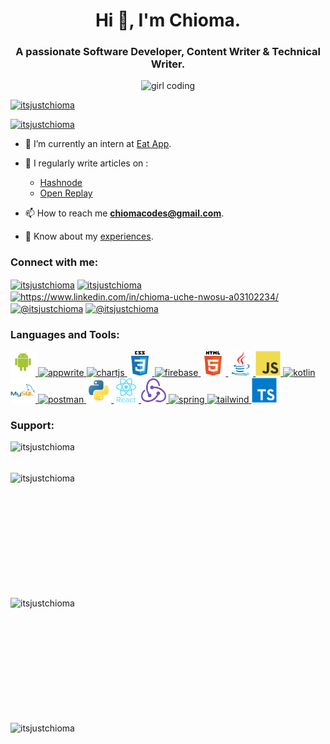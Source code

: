 <h1 align="center">Hi 👋, I'm Chioma.</h1>
<h3 align="center">A passionate Software Developer, Content Writer & Technical Writer.</h3>
<center><img src="https://i.pinimg.com/originals/e1/85/18/e18518c6d24257c6fb02e3c95a862d85.gif" alt="girl coding"  width="1000" height="400"/></center>


<p align="left"> <a href="https://github.com/ryo-ma/github-profile-trophy"><img src="https://github-profile-trophy.vercel.app/?username=itsjustchioma" alt="itsjustchioma" /></a> </p>

<p align="left"> <a href="https://twitter.com/itsjustchioma" target="blank"><img src="https://img.shields.io/twitter/follow/itsjustchioma?logo=twitter&style=for-the-badge" alt="itsjustchioma" /></a> </p>

- 🔭 I’m currently an intern at [Eat App](https://eatapp.co/).

- 📝 I regularly write articles on :
  * [Hashnode](https://itsjustchioma.hashnode.dev/) 
  * [Open Replay](https://blog.openreplay.com/authors/chioma-uche-nwosu/)

- 📫 How to reach me **chiomacodes@gmail.com**.

- 📄 Know about my [experiences](https://docs.google.com/document/d/14glYFxjcmmOm7v8TMgga-MKYnr-ou5eRtftqoC0N95k/edit#).

<h3 align="left">Connect with me:</h3>
<p align="left">
<a href="https://dev.to/itsjustchioma" target="blank"><img align="center" src="https://raw.githubusercontent.com/rahuldkjain/github-profile-readme-generator/master/src/images/icons/Social/devto.svg" alt="itsjustchioma" height="30" width="40" /></a>
<a href="https://twitter.com/itsjustchioma" target="blank"><img align="center" src="https://raw.githubusercontent.com/rahuldkjain/github-profile-readme-generator/master/src/images/icons/Social/twitter.svg" alt="itsjustchioma" height="30" width="40" /></a>
<a href="https://linkedin.com/in/https://www.linkedin.com/in/chioma-uche-nwosu-a03102234/" target="blank"><img align="center" src="https://raw.githubusercontent.com/rahuldkjain/github-profile-readme-generator/master/src/images/icons/Social/linked-in-alt.svg" alt="https://www.linkedin.com/in/chioma-uche-nwosu-a03102234/" height="30" width="40" /></a>
<a href="https://hashnode.com/@itsjustchioma" target="blank"><img align="center" src="https://raw.githubusercontent.com/rahuldkjain/github-profile-readme-generator/master/src/images/icons/Social/hashnode.svg" alt="@itsjustchioma" height="30" width="40" /></a>
<a href="https://medium.com/@itsjustchioma" target="blank"><img align="center" src="https://raw.githubusercontent.com/rahuldkjain/github-profile-readme-generator/master/src/images/icons/Social/medium.svg" alt="@itsjustchioma" height="30" width="40" /></a>
</p>

<h3 align="left">Languages and Tools:</h3>
<p align="left"> <a href="https://developer.android.com" target="_blank" rel="noreferrer"> <img src="https://raw.githubusercontent.com/devicons/devicon/master/icons/android/android-original-wordmark.svg" alt="android" width="40" height="40"/> </a> <a href="https://appwrite.io" target="_blank" rel="noreferrer"> <img src="https://www.vectorlogo.zone/logos/appwriteio/appwriteio-icon.svg" alt="appwrite" width="40" height="40"/> </a> <a href="https://www.chartjs.org" target="_blank" rel="noreferrer"> <img src="https://www.chartjs.org/media/logo-title.svg" alt="chartjs" width="40" height="40"/> </a> <a href="https://www.w3schools.com/css/" target="_blank" rel="noreferrer"> <img src="https://raw.githubusercontent.com/devicons/devicon/master/icons/css3/css3-original-wordmark.svg" alt="css3" width="40" height="40"/> </a> <a href="https://firebase.google.com/" target="_blank" rel="noreferrer"> <img src="https://www.vectorlogo.zone/logos/firebase/firebase-icon.svg" alt="firebase" width="40" height="40"/> </a> <a href="https://www.w3.org/html/" target="_blank" rel="noreferrer"> <img src="https://raw.githubusercontent.com/devicons/devicon/master/icons/html5/html5-original-wordmark.svg" alt="html5" width="40" height="40"/> </a> <a href="https://www.java.com" target="_blank" rel="noreferrer"> <img src="https://raw.githubusercontent.com/devicons/devicon/master/icons/java/java-original.svg" alt="java" width="40" height="40"/> </a> <a href="https://developer.mozilla.org/en-US/docs/Web/JavaScript" target="_blank" rel="noreferrer"> <img src="https://raw.githubusercontent.com/devicons/devicon/master/icons/javascript/javascript-original.svg" alt="javascript" width="40" height="40"/> </a> <a href="https://kotlinlang.org" target="_blank" rel="noreferrer"> <img src="https://www.vectorlogo.zone/logos/kotlinlang/kotlinlang-icon.svg" alt="kotlin" width="40" height="40"/> </a> <a href="https://www.mysql.com/" target="_blank" rel="noreferrer"> <img src="https://raw.githubusercontent.com/devicons/devicon/master/icons/mysql/mysql-original-wordmark.svg" alt="mysql" width="40" height="40"/> </a> <a href="https://postman.com" target="_blank" rel="noreferrer"> <img src="https://www.vectorlogo.zone/logos/getpostman/getpostman-icon.svg" alt="postman" width="40" height="40"/> </a> <a href="https://www.python.org" target="_blank" rel="noreferrer"> <img src="https://raw.githubusercontent.com/devicons/devicon/master/icons/python/python-original.svg" alt="python" width="40" height="40"/> </a> <a href="https://reactjs.org/" target="_blank" rel="noreferrer"> <img src="https://raw.githubusercontent.com/devicons/devicon/master/icons/react/react-original-wordmark.svg" alt="react" width="40" height="40"/> </a> <a href="https://redux.js.org" target="_blank" rel="noreferrer"> <img src="https://raw.githubusercontent.com/devicons/devicon/master/icons/redux/redux-original.svg" alt="redux" width="40" height="40"/> </a> <a href="https://spring.io/" target="_blank" rel="noreferrer"> <img src="https://www.vectorlogo.zone/logos/springio/springio-icon.svg" alt="spring" width="40" height="40"/> </a> <a href="https://tailwindcss.com/" target="_blank" rel="noreferrer"> <img src="https://www.vectorlogo.zone/logos/tailwindcss/tailwindcss-icon.svg" alt="tailwind" width="40" height="40"/> </a> <a href="https://www.typescriptlang.org/" target="_blank" rel="noreferrer"> <img src="https://raw.githubusercontent.com/devicons/devicon/master/icons/typescript/typescript-original.svg" alt="typescript" width="40" height="40"/> </a> </p>

<h3 align="left">Support:</h3>
<p><a href="https://www.buymeacoffee.com/itsjustchioma"> <img align="left" src="https://cdn.buymeacoffee.com/buttons/v2/default-yellow.png" height="50" width="210" alt="itsjustchioma" /></a></p><br><br>


<p><img align="left" src="https://github-readme-stats.vercel.app/api/top-langs?username=itsjustchioma&show_icons=true&locale=en&layout=compact" alt="itsjustchioma" width="400" height="200"/></p>

<p>&nbsp;<img align="left" width="400" height="200" src="https://github-readme-stats.vercel.app/api?username=itsjustchioma&show_icons=true&locale=en" alt="itsjustchioma" /></p>

<p><img align="left" width="400" height="200" src="https://github-readme-streak-stats.herokuapp.com/?user=itsjustchioma&" alt="itsjustchioma" /></p>

